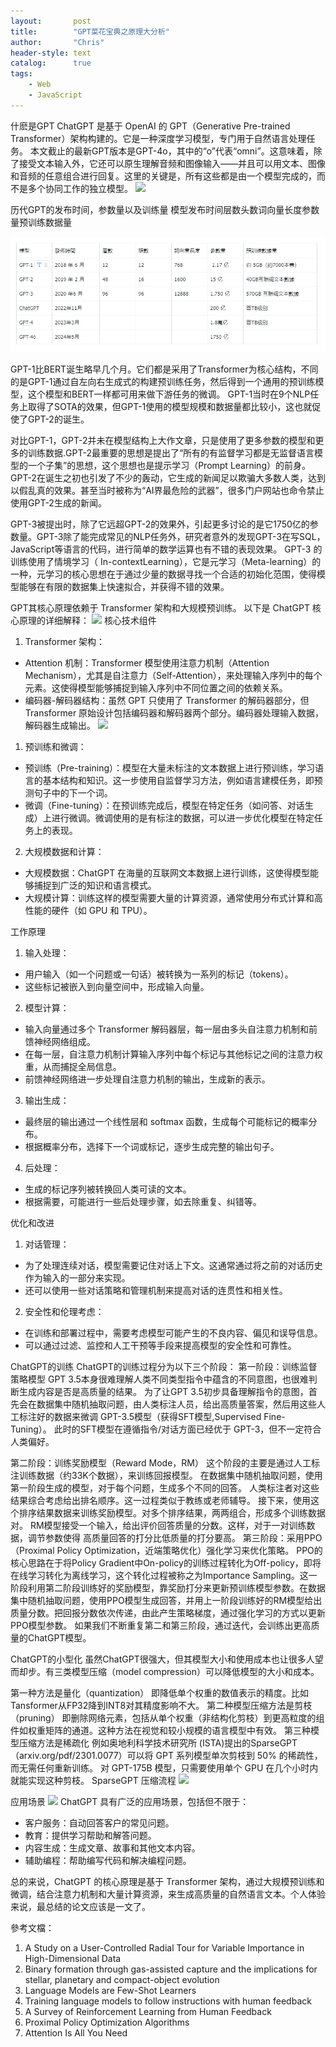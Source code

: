 ```yaml
---
layout:       post
title:        "GPT菜花宝典之原理大分析"
author:       "Chris"
header-style: text
catalog:      true
tags:
    - Web
    - JavaScript
---
```




什麽是GPT
ChatGPT 是基于 OpenAI 的 GPT（Generative Pre-trained Transformer）架构构建的。它是一种深度学习模型，专门用于自然语言处理任务。
本文截止的最新GPT版本是GPT-4o，其中的“o”代表“omni”。这意味着，除了接受文本输入外，它还可以原生理解音频和图像输入——并且可以用文本、图像和音频的任意组合进行回复。这里的关键是，所有这些都是由一个模型完成的，而不是多个协同工作的独立模型。
![](/img/20241231-A-1.png)

历代GPT的发布时间，参数量以及训练量
模型发布时间层数头数词向量长度参数量预训练数据量

![](/img/20241231-A-2.png)

GPT-1比BERT诞生略早几个月。它们都是采用了Transformer为核心结构，不同的是GPT-1通过自左向右生成式的构建预训练任务，然后得到一个通用的预训练模型，这个模型和BERT一样都可用来做下游任务的微调。
GPT-1当时在9个NLP任务上取得了SOTA的效果，但GPT-1使用的模型规模和数据量都比较小，这也就促使了GPT-2的诞生。

对比GPT-1，GPT-2并未在模型结构上大作文章，只是使用了更多参数的模型和更多的训练数据.GPT-2最重要的思想是提出了“所有的有监督学习都是无监督语言模型的一个子集”的思想，这个思想也是提示学习（Prompt Learning）的前身。GPT-2在诞生之初也引发了不少的轰动，它生成的新闻足以欺骗大多数人类，达到以假乱真的效果。甚至当时被称为“AI界最危险的武器”，很多门户网站也命令禁止使用GPT-2生成的新闻。

GPT-3被提出时，除了它远超GPT-2的效果外，引起更多讨论的是它1750亿的参数量。GPT-3除了能完成常见的NLP任务外，研究者意外的发现GPT-3在写SQL，JavaScript等语言的代码，进行简单的数学运算也有不错的表现效果。
GPT-3 的训练使用了情境学习（ In-contextLearning），它是元学习（Meta-learning）的一种，元学习的核心思想在于通过少量的数据寻找一个合适的初始化范围，使得模型能够在有限的数据集上快速拟合，并获得不错的效果。

GPT其核心原理依赖于 Transformer 架构和大规模预训练。
以下是 ChatGPT 核心原理的详细解释：
![](/img/20241231-A-3.png)
核心技术组件

1. Transformer 架构：
  - Attention 机制：Transformer 模型使用注意力机制（Attention Mechanism），尤其是自注意力（Self-Attention），来处理输入序列中的每个元素。这使得模型能够捕捉到输入序列中不同位置之间的依赖关系。
  - 编码器-解码器结构：虽然 GPT 只使用了 Transformer 的解码器部分，但 Transformer 原始设计包括编码器和解码器两个部分。编码器处理输入数据，解码器生成输出。
![](/img/20241231-A-4.png)

1. 预训练和微调：
  - 预训练（Pre-training）：模型在大量未标注的文本数据上进行预训练，学习语言的基本结构和知识。这一步使用自监督学习方法，例如语言建模任务，即预测句子中的下一个词。
  - 微调（Fine-tuning）：在预训练完成后，模型在特定任务（如问答、对话生成）上进行微调。微调使用的是有标注的数据，可以进一步优化模型在特定任务上的表现。

2. 大规模数据和计算：
  - 大规模数据：ChatGPT 在海量的互联网文本数据上进行训练，这使得模型能够捕捉到广泛的知识和语言模式。
  - 大规模计算：训练这样的模型需要大量的计算资源，通常使用分布式计算和高性能的硬件（如 GPU 和 TPU）。

工作原理

1. 输入处理：
  - 用户输入（如一个问题或一句话）被转换为一系列的标记（tokens）。
  - 这些标记被嵌入到向量空间中，形成输入向量。

2. 模型计算：
  - 输入向量通过多个 Transformer 解码器层，每一层由多头自注意力机制和前馈神经网络组成。
  - 在每一层，自注意力机制计算输入序列中每个标记与其他标记之间的注意力权重，从而捕捉全局信息。
  - 前馈神经网络进一步处理自注意力机制的输出，生成新的表示。

3. 输出生成：
  - 最终层的输出通过一个线性层和 softmax 函数，生成每个可能标记的概率分布。
  - 根据概率分布，选择下一个词或标记，逐步生成完整的输出句子。

4. 后处理：
  - 生成的标记序列被转换回人类可读的文本。
  - 根据需要，可能进行一些后处理步骤，如去除重复、纠错等。

优化和改进

1. 对话管理：
  - 为了处理连续对话，模型需要记住对话上下文。这通常通过将之前的对话历史作为输入的一部分来实现。
  - 还可以使用一些对话策略和管理机制来提高对话的连贯性和相关性。

2. 安全性和伦理考虑：
  - 在训练和部署过程中，需要考虑模型可能产生的不良内容、偏见和误导信息。
  - 可以通过过滤、监控和人工干预等手段来提高模型的安全性和可靠性。


ChatGPT的训练
ChatGPT的训练过程分为以下三个阶段：
第一阶段：训练监督策略模型
GPT 3.5本身很难理解人类不同类型指令中蕴含的不同意图，也很难判断生成内容是否是高质量的结果。
为了让GPT 3.5初步具备理解指令的意图，首先会在数据集中随机抽取问题，由人类标注人员，给出高质量答案，然后用这些人工标注好的数据来微调 GPT-3.5模型（获得SFT模型,Supervised Fine-Tuning）。
此时的SFT模型在遵循指令/对话方面已经优于 GPT-3，但不一定符合人类偏好。

第二阶段：训练奖励模型（Reward Mode，RM）
这个阶段的主要是通过人工标注训练数据（约33K个数据），来训练回报模型。
在数据集中随机抽取问题，使用第一阶段生成的模型，对于每个问题，生成多个不同的回答。
人类标注者对这些结果综合考虑给出排名顺序。这一过程类似于教练或老师辅导。
接下来，使用这个排序结果数据来训练奖励模型。对多个排序结果，两两组合，形成多个训练数据对。
RM模型接受一个输入，给出评价回答质量的分数。这样，对于一对训练数据，调节参数使得
高质量回答的打分比低质量的打分要高。
第三阶段：采用PPO（Proximal Policy Optimization，近端策略优化）强化学习来优化策略。
PPO的核心思路在于将Policy Gradient中On-policy的训练过程转化为Off-policy，即将在线学习转化为离线学习，这个转化过程被称之为Importance Sampling。这一阶段利用第二阶段训练好的奖励模型，靠奖励打分来更新预训练模型参数。在数据集中随机抽取问题，使用PPO模型生成回答，并用上一阶段训练好的RM模型给出质量分数。把回报分数依次传递，由此产生策略梯度，通过强化学习的方式以更新PPO模型参数。
如果我们不断重复第二和第三阶段，通过迭代，会训练出更高质量的ChatGPT模型。

ChatGPT的小型化
虽然ChatGPT很强大，但其模型大小和使用成本也让很多人望而却步。有三类模型压缩（model compression）可以降低模型的大小和成本。

第一种方法是量化（quantization）
即降低单个权重的数值表示的精度。比如Tansformer从FP32降到INT8对其精度影响不大。
第二种模型压缩方法是剪枝（pruning）
即删除网络元素，包括从单个权重（非结构化剪枝）到更高粒度的组件如权重矩阵的通道。这种方法在视觉和较小规模的语言模型中有效。
第三种模型压缩方法是稀疏化
例如奥地利科学技术研究所 (ISTA)提出的SparseGPT
（arxiv.org/pdf/2301.0077）可以将 GPT 系列模型单次剪枝到 50% 的稀疏性，而无需任何重新训练。
对 GPT-175B 模型，只需要使用单个 GPU 在几个小时内就能实现这种剪枝。
SparseGPT 压缩流程
![](/img/20241231-A-5.png)


应用场景
![](/img/20241231-A-6.png)
ChatGPT 具有广泛的应用场景，包括但不限于：
- 客户服务：自动回答客户的常见问题。
- 教育：提供学习帮助和解答问题。
- 内容生成：生成文章、故事和其他文本内容。
- 辅助编程：帮助编写代码和解决编程问题。

总的来说，ChatGPT 的核心原理是基于 Transformer 架构，通过大规模预训练和微调，结合注意力机制和大量计算资源，来生成高质量的自然语言文本。个人体验来说，最总结的论文应该是<Attention Is All You Need>一文了。


參考文檔：
1. A Study on a User-Controlled Radial Tour for Variable Importance in High-Dimensional Data
2. Binary formation through gas-assisted capture and the implications for stellar, planetary and compact-object evolution
3. Language Models are Few-Shot Learners
4. Training language models to follow instructions with human feedback
5. A Survey of Reinforcement Learning from Human Feedback
6. Proximal Policy Optimization Algorithms
7. Attention Is All You Need
